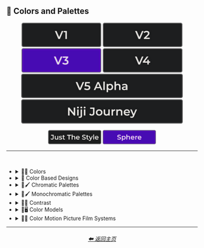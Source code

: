 <h2>🎨 Colors and Palettes</h2>

<div align="center">

[<img src="/Images/Repo_Parts/Buttons/Version_Buttons/button_version_V1_inactive.webp?raw=true" alt="MidJourney V1" height="64" />](/Pages/MJ_V1/Style_Pages/Sphere/Colors_and_Palettes.md)
[<img src="/Images/Repo_Parts/Buttons/Version_Buttons/button_version_V2_inactive.webp?raw=true" alt="MidJourney V2" height="64" />](/Pages/MJ_V2/Style_Pages/Sphere/Colors_and_Palettes.md)
[<img src="/Images/Repo_Parts/Buttons/Version_Buttons/button_version_V3_active.webp?raw=true" alt="MidJourney V3" height="64" />](/Pages/MJ_V3/Style_Pages/Sphere/Colors_and_Palettes.md)
[<img src="/Images/Repo_Parts/Buttons/Version_Buttons/button_version_V4_inactive.webp?raw=true" alt="MidJourney V4" height="64" />](/Pages/MJ_V4/Style_Pages/Just_The_Style/Colors_and_Palettes.md)
<br>
[<img src="/Images/Repo_Parts/Buttons/Version_Buttons/button_version_V5_Alpha_inactive_half.webp?raw=true" alt="MidJourney V5" height="64" />](/Pages/MJ_V5/Style_Pages/Just_The_Style/Colors_and_Palettes.md)
[<img src="/Images/Repo_Parts/Buttons/Version_Buttons/button_version_niji_inactive_half.webp?raw=true" alt="Niji Journey" height="64" />](/Pages/Niji_Journey/Style_Pages/Colors_and_Palettes.md)

[<img src="/Images/Repo_Parts/Buttons/Image_Type_Buttons/button_just_the_style_inactive.webp?raw=true" alt="Just The Style" width="140.5" />](/Pages/MJ_V3/Style_Pages/Just_The_Style/Colors_and_Palettes.md)
[<img src="/Images/Repo_Parts/Buttons/Image_Type_Buttons/button_sphere_active.webp?raw=true" alt="Sphere" width="140.5" />](/Pages/MJ_V3/Style_Pages/Sphere/Colors_and_Palettes.md)

</div>

<hr>
<br>


- <details><summary>🎨🔴 Colors</summary><p>

    - <details><summary>🎨🔴 Basic Colors</summary><p><div align="center">

        | White | Black | Brown |
        | :-: | :-: | :-: |
        | <img src="/Images/MJ_V3/MidJourney_Styles_(sphere)/Colors/Basic_Colors/sphere_White.webp?raw=true" width="256" /> | <img src="/Images/MJ_V3/MidJourney_Styles_(sphere)/Colors/Basic_Colors/sphere_Black.webp?raw=true" width="256" /> | <img src="/Images/MJ_V3/MidJourney_Styles_(sphere)/Colors/Basic_Colors/sphere_Brown.webp?raw=true" width="256" /> |
        
        <br>
        
        | Light-Gray | Gray | Dark-Gray |
        | :-: | :-: | :-: |
        | <img src="/Images/MJ_V3/MidJourney_Styles_(sphere)/Colors/Basic_Colors/sphere_Light-Gray.webp?raw=true" width="256" /> | <img src="/Images/MJ_V3/MidJourney_Styles_(sphere)/Colors/Basic_Colors/sphere_Gray.webp?raw=true" width="256" /> | <img src="/Images/MJ_V3/MidJourney_Styles_(sphere)/Colors/Basic_Colors/sphere_Dark-Gray.webp?raw=true" width="256" /> |
        
        <br>
        
        | Maroon | Red | Orange |
        | :-: | :-: | :-: |
        | <img src="/Images/MJ_V3/MidJourney_Styles_(sphere)/Colors/Basic_Colors/sphere_Maroon.webp?raw=true" width="256" /> | <img src="/Images/MJ_V3/MidJourney_Styles_(sphere)/Colors/Basic_Colors/sphere_Red.webp?raw=true" width="256" /> | <img src="/Images/MJ_V3/MidJourney_Styles_(sphere)/Colors/Basic_Colors/sphere_Orange.webp?raw=true" width="256" /> |
        
        <br>
        
        | Yellow | Lime | Green |
        | :-: | :-: | :-: |
        | <img src="/Images/MJ_V3/MidJourney_Styles_(sphere)/Colors/Basic_Colors/sphere_Yellow.webp?raw=true" width="256" /> | <img src="/Images/MJ_V3/MidJourney_Styles_(sphere)/Colors/Basic_Colors/sphere_Lime.webp?raw=true" width="256" /> | <img src="/Images/MJ_V3/MidJourney_Styles_(sphere)/Colors/Basic_Colors/sphere_Green.webp?raw=true" width="256" /> |

        <br>
        
        | Cyan | Teal | Blue |
        | :-: | :-: | :-: |
        | <img src="/Images/MJ_V3/MidJourney_Styles_(sphere)/Colors/Basic_Colors/sphere_Cyan.webp?raw=true" width="256" /> | <img src="/Images/MJ_V3/MidJourney_Styles_(sphere)/Colors/Basic_Colors/sphere_Teal.webp?raw=true" width="256" /> | <img src="/Images/MJ_V3/MidJourney_Styles_(sphere)/Colors/Basic_Colors/sphere_Blue.webp?raw=true" width="256" /> |
        
        <br>
        
        | Indigo | Purple | Violet |
        | :-: | :-: | :-: |
        | <img src="/Images/MJ_V3/MidJourney_Styles_(sphere)/Colors/Basic_Colors/sphere_Indigo.webp?raw=true" width="256" /> | <img src="/Images/MJ_V3/MidJourney_Styles_(sphere)/Colors/Basic_Colors/sphere_Purple.webp?raw=true" width="256" /> | <img src="/Images/MJ_V3/MidJourney_Styles_(sphere)/Colors/Basic_Colors/sphere_Violet.webp?raw=true" width="256" /> |
        
        <br>
        
        | Fuchsia | Magenta | Pink |
        | :-: | :-: | :-: |
        | <img src="/Images/MJ_V3/MidJourney_Styles_(sphere)/Colors/Basic_Colors/sphere_Fuchsia.webp?raw=true" width="256" /> | <img src="/Images/MJ_V3/MidJourney_Styles_(sphere)/Colors/Basic_Colors/sphere_Magenta.webp?raw=true" width="256" /> | <img src="/Images/MJ_V3/MidJourney_Styles_(sphere)/Colors/Basic_Colors/sphere_Pink.webp?raw=true" width="256" /> |

        </div></p></details>


    - <details><summary>🎨🔵 Extended Colors</summary><p><div align="center">

        | Tan | Beige |
        | :-: | :-: |
        | <img src="/Images/MJ_V3/MidJourney_Styles_(sphere)/Colors/Extended_Colors/sphere_Tan.webp?raw=true" width="256" /> | <img src="/Images/MJ_V3/MidJourney_Styles_(sphere)/Colors/Extended_Colors/sphere_Beige.webp?raw=true" width="256" /> |

        <br>

        | Blush | Scarlet |
        | :-: | :-: |
        | <img src="/Images/MJ_V3/MidJourney_Styles_(sphere)/Wave_14/sphere_Blush.webp?raw=true" width="256" /> | <img src="/Images/MJ_V3/MidJourney_Styles_(sphere)/Colors/Extended_Colors/sphere_Scarlet.webp?raw=true" width="256" /> |
        
        <br>
        
        | Olive-Green | Chartreuse |
        | :-: | :-: |
        | <img src="/Images/MJ_V3/MidJourney_Styles_(sphere)/Colors/Extended_Colors/sphere_Olive-Green.webp?raw=true" width="256" /> | <img src="/Images/MJ_V3/MidJourney_Styles_(sphere)/Colors/Extended_Colors/sphere_Chartreuse.webp?raw=true" width="256" /> |
        
        <br>
        
        | Turquoise | Aqua | Azure |
        | :-: | :-: | :-: |
        | <img src="/Images/MJ_V3/MidJourney_Styles_(sphere)/Colors/Extended_Colors/sphere_Turquoise.webp?raw=true" width="256" /> | <img src="/Images/MJ_V3/MidJourney_Styles_(sphere)/Colors/Extended_Colors/sphere_Aqua.webp?raw=true" width="256" /> | <img src="/Images/MJ_V3/MidJourney_Styles_(sphere)/Colors/Extended_Colors/sphere_Azure.webp?raw=true" width="256" /> |

        </div></p></details>


    - <details><summary>🎨⚫ Dark Variations</summary><p><div align="center">

        | Dark-White | Dark-Brown |
        | :-: | :-: |
        | <img src="/Images/MJ_V3/MidJourney_Styles_(sphere)/Colors/Dark_Colors/sphere_Dark-White.webp?raw=true" width="256" /> | <img src="/Images/MJ_V3/MidJourney_Styles_(sphere)/Colors/Dark_Colors/sphere_Dark-Brown.webp?raw=true" width="256" /> |
        
        <br>
        
        | Dark-Maroon | Dark-Red | Dark-Orange |
        | :-: | :-: | :-: |
        | <img src="/Images/MJ_V3/MidJourney_Styles_(sphere)/Colors/Dark_Colors/sphere_Dark-Maroon.webp?raw=true" width="256" /> | <img src="/Images/MJ_V3/MidJourney_Styles_(sphere)/Colors/Dark_Colors/sphere_Dark-Red.webp?raw=true" width="256" /> | <img src="/Images/MJ_V3/MidJourney_Styles_(sphere)/Colors/Dark_Colors/sphere_Dark-Orange.webp?raw=true" width="256" /> |
        
        <br>
        
        | Dark-Yellow | Dark-Lime | Dark-Green |
        | :-: | :-: | :-: |
        | <img src="/Images/MJ_V3/MidJourney_Styles_(sphere)/Colors/Dark_Colors/sphere_Dark-Yellow.webp?raw=true" width="256" /> | <img src="/Images/MJ_V3/MidJourney_Styles_(sphere)/Colors/Dark_Colors/sphere_Dark-Lime.webp?raw=true" width="256" /> | <img src="/Images/MJ_V3/MidJourney_Styles_(sphere)/Colors/Dark_Colors/sphere_Dark-Green.webp?raw=true" width="256" /> |

        <br>
        
        | Dark-Cyan | Dark-Blue |
        | :-: | :-: |
        | <img src="/Images/MJ_V3/MidJourney_Styles_(sphere)/Colors/Dark_Colors/sphere_Dark-Cyan.webp?raw=true" width="256" /> | <img src="/Images/MJ_V3/MidJourney_Styles_(sphere)/Colors/Dark_Colors/sphere_Dark-Blue.webp?raw=true" width="256" /> |
        
        <br>
        
        | Dark-Purple | Dark-Magenta | Dark-Pink |
        | :-: | :-: | :-: |
        | <img src="/Images/MJ_V3/MidJourney_Styles_(sphere)/Colors/Dark_Colors/sphere_Dark-Purple.webp?raw=true" width="256" /> | <img src="/Images/MJ_V3/MidJourney_Styles_(sphere)/Colors/Dark_Colors/sphere_Dark-Magenta.webp?raw=true" width="256" /> | <img src="/Images/MJ_V3/MidJourney_Styles_(sphere)/Colors/Dark_Colors/sphere_Dark-Pink.webp?raw=true" width="256" /> |

        </div></p></details>


    - <details><summary>🎨⚪ Light Variations</summary><p><div align="center">

        | Light-Black | Light-Brown |
        | :-: | :-: |
        | <img src="/Images/MJ_V3/MidJourney_Styles_(sphere)/Colors/Light_Colors/sphere_Light-Black.webp?raw=true" width="256" /> | <img src="/Images/MJ_V3/MidJourney_Styles_(sphere)/Colors/Light_Colors/sphere_Light-Brown.webp?raw=true" width="256" /> |
        
        <br>
        
        | Light-Maroon | Light-Red | Light-Orange |
        | :-: | :-: | :-: |
        | <img src="/Images/MJ_V3/MidJourney_Styles_(sphere)/Colors/Light_Colors/sphere_Light-Maroon.webp?raw=true" width="256" /> | <img src="/Images/MJ_V3/MidJourney_Styles_(sphere)/Colors/Light_Colors/sphere_Light-Red.webp?raw=true" width="256" /> | <img src="/Images/MJ_V3/MidJourney_Styles_(sphere)/Colors/Light_Colors/sphere_Light-Orange.webp?raw=true" width="256" /> |
        
        <br>
        
        | Light-Yellow | Light-Lime | Light-Green |
        | :-: | :-: | :-: |
        | <img src="/Images/MJ_V3/MidJourney_Styles_(sphere)/Colors/Light_Colors/sphere_Light-Yellow.webp?raw=true" width="256" /> | <img src="/Images/MJ_V3/MidJourney_Styles_(sphere)/Colors/Light_Colors/sphere_Light-Lime.webp?raw=true" width="256" /> | <img src="/Images/MJ_V3/MidJourney_Styles_(sphere)/Colors/Light_Colors/sphere_Light-Green.webp?raw=true" width="256" /> |
        
        <br>
        
        | Light-Cyan | Light-Blue |
        | :-: | :-: |
        | <img src="/Images/MJ_V3/MidJourney_Styles_(sphere)/Colors/Light_Colors/sphere_Light-Cyan.webp?raw=true" width="256" /> | <img src="/Images/MJ_V3/MidJourney_Styles_(sphere)/Colors/Light_Colors/sphere_Light-Blue.webp?raw=true" width="256" /> |
        
        <br>
        
        | Light-Purple | Light-Magenta | Light-Pink |
        | :-: | :-: | :-: |
        | <img src="/Images/MJ_V3/MidJourney_Styles_(sphere)/Colors/Light_Colors/sphere_Light-Purple.webp?raw=true" width="256" /> | <img src="/Images/MJ_V3/MidJourney_Styles_(sphere)/Colors/Light_Colors/sphere_Light-Magenta.webp?raw=true" width="256" /> | <img src="/Images/MJ_V3/MidJourney_Styles_(sphere)/Colors/Light_Colors/sphere_Light-Pink.webp?raw=true" width="256" /> |


        </div></p></details>


    - <details><summary>🎨🔶 Vivid Variations</summary><p><div align="center">

        | Vivid-Brown | Vivid-Maroon | Vivid-Red |
        | :-: | :-: | :-: |
        | <img src="/Images/MJ_V3/MidJourney_Styles_(sphere)/Colors/Vivid_Colors/sphere_Vivid-Brown.webp?raw=true" width="256" /> | <img src="/Images/MJ_V3/MidJourney_Styles_(sphere)/Colors/Vivid_Colors/sphere_Vivid-Maroon.webp?raw=true" width="256" /> | <img src="/Images/MJ_V3/MidJourney_Styles_(sphere)/Colors/Vivid_Colors/sphere_Vivid-Red.webp?raw=true" width="256" /> |
        
        <br>
        
        | Vivid-Orange | Vivid-Yellow | Vivid-Lime |
        | :-: | :-: | :-: |
        | <img src="/Images/MJ_V3/MidJourney_Styles_(sphere)/Colors/Vivid_Colors/sphere_Vivid-Orange.webp?raw=true" width="256" /> | <img src="/Images/MJ_V3/MidJourney_Styles_(sphere)/Colors/Vivid_Colors/sphere_Vivid-Yellow.webp?raw=true" width="256" /> | <img src="/Images/MJ_V3/MidJourney_Styles_(sphere)/Colors/Vivid_Colors/sphere_Vivid-Lime.webp?raw=true" width="256" /> |
        
        <br>
        
        | Vivid-Green | Vivid-Cyan | Vivid-Blue |
        | :-: | :-: | :-: |
        | <img src="/Images/MJ_V3/MidJourney_Styles_(sphere)/Colors/Vivid_Colors/sphere_Vivid-Green.webp?raw=true" width="256" /> | <img src="/Images/MJ_V3/MidJourney_Styles_(sphere)/Colors/Vivid_Colors/sphere_Vivid-Cyan.webp?raw=true" width="256" /> | <img src="/Images/MJ_V3/MidJourney_Styles_(sphere)/Colors/Vivid_Colors/sphere_Vivid-Blue.webp?raw=true" width="256" /> |
        
        <br>
        
        | Vivid-Purple | Vivid-Magenta | Vivid-Pink |
        | :-: | :-: | :-: |
        | <img src="/Images/MJ_V3/MidJourney_Styles_(sphere)/Colors/Vivid_Colors/sphere_Vivid-Purple.webp?raw=true" width="256" /> | <img src="/Images/MJ_V3/MidJourney_Styles_(sphere)/Colors/Vivid_Colors/sphere_Vivid-Magenta.webp?raw=true" width="256" /> | <img src="/Images/MJ_V3/MidJourney_Styles_(sphere)/Colors/Vivid_Colors/sphere_Vivid-Pink.webp?raw=true" width="256" /> |

        </div></p></details>

  </p></details>


- <details><summary>🎨 Color Based Designs</summary><p><div align="center">

    | Color | Colorized | Color Wheel |
    | :-: | :-: | :-: |
    | <img src="/Images/MJ_V3/MidJourney_Styles_(sphere)/Wave_13/sphere_Color.webp?raw=true" width="256" /> | <img src="/Images/MJ_V3/MidJourney_Styles_(sphere)/sphere_Colorized.webp?raw=true" width="256" /> | <img src="/Images/MJ_V3/MidJourney_Styles_(sphere)/Wave_9/sphere_Color_Wheel.webp?raw=true" width="256" /> |
    
    <br>

    | Hue | Tone | Value |
    | :-: | :-: | :-: |
    | <img src="/Images/MJ_V3/MidJourney_Styles_(sphere)/Wave_9/sphere_Hue.webp?raw=true" width="256" /> | <img src="/Images/MJ_V3/MidJourney_Styles_(sphere)/Wave_14/sphere_Tone.webp?raw=true" width="256" /> | <img src="/Images/MJ_V3/MidJourney_Styles_(sphere)/Wave_14/sphere_Value.webp?raw=true" width="256" /> |

    <br>

    | Gradient | Color Blend | False-Color |
    | :-: | :-: | :-: |
    | <img src="/Images/MJ_V3/MidJourney_Styles_(sphere)/sphere_Gradient.webp?raw=true" width="256" /> | <img src="/Images/MJ_V3/MidJourney_Styles_(sphere)/sphere_Color_Blend.webp?raw=true" width="256" /> | <img src="/Images/MJ_V3/MidJourney_Styles_(sphere)/sphere_False-Color.webp?raw=true" width="256" /> |

    <br>

    | Vibrance | Vibrant Colors | Vivid |
    | :-: | :-: | :-: |
    | <img src="/Images/MJ_V3/MidJourney_Styles_(sphere)/sphere_Vibrance.webp?raw=true" width="256" /> | <img src="/Images/MJ_V3/MidJourney_Styles_(sphere)/sphere_Vibrant_Colors.webp?raw=true" width="256" /> | <img src="/Images/MJ_V3/MidJourney_Styles_(sphere)/Wave_13/sphere_Vivid.webp?raw=true" width="256" /> |
    
    <br>
    
    | Bright Colors | Light Colors |
    | :-: | :-: |
    | <img src="/Images/MJ_V3/MidJourney_Styles_(sphere)/sphere_Bright_Colors.webp?raw=true" width="256" /> | <img src="/Images/MJ_V3/MidJourney_Styles_(sphere)/sphere_Light_Colors.webp?raw=true" width="256" /> |
    
    <br>
    
    | Dark Colors | Darkened |
    | :-: | :-: |
    | <img src="/Images/MJ_V3/MidJourney_Styles_(sphere)/sphere_Dark_Colors.webp?raw=true" width="256" /> | <img src="/Images/MJ_V3/MidJourney_Styles_(sphere)/Wave_11/sphere_Darkened.webp?raw=true" width="256" /> |

    <br>
    
    | Neutral | Dingy Colors |
    | :-: | :-: |
    | <img src="/Images/MJ_V3/MidJourney_Styles_(sphere)/sphere_Neutral.webp?raw=true" width="256" /> | <img src="/Images/MJ_V3/MidJourney_Styles_(sphere)/sphere_Dingy_Colors.webp?raw=true" width="256" /> |

    <br>
    
    | Spectrum | Pigment | Variegated |
    | :-: | :-: | :-: |
    | <img src="/Images/MJ_V3/MidJourney_Styles_(sphere)/sphere_Spectrum.webp?raw=true" width="256" /> | <img src="/Images/MJ_V3/MidJourney_Styles_(sphere)/Wave_9/sphere_Pigment.webp?raw=true" width="256" /> | <img src="/Images/MJ_V3/MidJourney_Styles_(sphere)/Wave_14/sphere_Variegated.webp?raw=true" width="256" /> |

    <br>

    | Pure | Purity |
    | :-: | :-: |
    | <img src="/Images/MJ_V3/MidJourney_Styles_(sphere)/Wave_9/sphere_Pure.webp?raw=true" width="256" /> | <img src="/Images/MJ_V3/MidJourney_Styles_(sphere)/sphere_Purity.webp?raw=true" width="256" /> |

    <br>
    
    | Faded Colors | Faded |
    | :-: | :-: |
    | <img src="/Images/MJ_V3/MidJourney_Styles_(sphere)/Wave_14/sphere_Faded_Colors.webp?raw=true" width="256" /> | <img src="/Images/MJ_V3/MidJourney_Styles_(sphere)/Wave_14/sphere_Faded.webp?raw=true" width="256" /> |

    <br>
    
    | Autochrome | EnChroma |
    | :-: | :-: |
    | <img src="/Images/MJ_V3/MidJourney_Styles_(sphere)/Wave_14/sphere_Autochrome.webp?raw=true" width="256" /> | <img src="/Images/MJ_V3/MidJourney_Styles_(sphere)/Wave_14/sphere_EnChroma.webp?raw=true" width="256" /> |

    <br>
    
    | Happy Colors | Exciting Colors | Gloomy Colors |
    | :-: | :-: | :-: |
    | <img src="/Images/MJ_V3/MidJourney_Styles_(sphere)/sphere_Happy_Colors.webp?raw=true" width="256" /> | <img src="/Images/MJ_V3/MidJourney_Styles_(sphere)/sphere_Exciting_Colors.webp?raw=true" width="256" /> | <img src="/Images/MJ_V3/MidJourney_Styles_(sphere)/sphere_Gloomy_Colors.webp?raw=true" width="256" /> |
    
    <br>
    
    | Single Color | Double Colors | Dual Colors |
    | :-: | :-: | :-: |
    | <img src="/Images/MJ_V3/MidJourney_Styles_(sphere)/sphere_Single_Color.webp?raw=true" width="256" /> | <img src="/Images/MJ_V3/MidJourney_Styles_(sphere)/sphere_Double_Colors.webp?raw=true" width="256" /> | <img src="/Images/MJ_V3/MidJourney_Styles_(sphere)/sphere_Dual_Colors.webp?raw=true" width="256" /> |
    
    <br>
    
    | Triple Colors | Quadruple Colors | Quintuple Colors |
    | :-: | :-: | :-: |
    | <img src="/Images/MJ_V3/MidJourney_Styles_(sphere)/sphere_Triple_Colors.webp?raw=true" width="256" /> | <img src="/Images/MJ_V3/MidJourney_Styles_(sphere)/sphere_Quadruple_Colors.webp?raw=true" width="256" /> | <img src="/Images/MJ_V3/MidJourney_Styles_(sphere)/sphere_Quintuple_Colors.webp?raw=true" width="256" /> |
    
    <br>
    
    | Hextuple Colors | Septuple Colors | Octuple Colors |
    | :-: | :-: | :-: |
    | <img src="/Images/MJ_V3/MidJourney_Styles_(sphere)/sphere_Hextuple_Colors.webp?raw=true" width="256" /> | <img src="/Images/MJ_V3/MidJourney_Styles_(sphere)/sphere_Septuple_Colors.webp?raw=true" width="256" /> | <img src="/Images/MJ_V3/MidJourney_Styles_(sphere)/sphere_Octuple_Colors.webp?raw=true" width="256" /> |
    
    <br>
    
    | Infinituple Colors |
    | :-: |
    | <img src="/Images/MJ_V3/MidJourney_Styles_(sphere)/sphere_Infinituple_Colors.webp?raw=true" width="256" /> |

  </p></details>


- <details><summary>🎨🖌 Chromatic Palettes</summary><p><div align="center">

    | Palette | Color Palette |
    | :-: | :-: |
    | <img src="/Images/MJ_V3/MidJourney_Styles_(sphere)/Wave_13/sphere_Palette.webp?raw=true" width="256" /> | <img src="/Images/MJ_V3/MidJourney_Styles_(sphere)/Wave_13/sphere_Color_Palette.webp?raw=true" width="256" /> |

    <br>

    | Warm Color Palette | Cool Color Palette | Inverted Colors |
    | :-: | :-: | :-: |
    | <img src="/Images/MJ_V3/MidJourney_Styles_(sphere)/sphere_Warm_Color_Palette.webp?raw=true" width="256" /> | <img src="/Images/MJ_V3/MidJourney_Styles_(sphere)/sphere_Cool_Color_Palette.webp?raw=true" width="256" /> | <img src="/Images/MJ_V3/MidJourney_Styles_(sphere)/sphere_Inverted_Colors.webp?raw=true" width="256" /> |
    
    <br>
    
    | Colorful | Multicolored | Rainbow |
    | :-: | :-: | :-: |
    | <img src="/Images/MJ_V3/MidJourney_Styles_(sphere)/sphere_Colorful.webp?raw=true" width="256" /> | <img src="/Images/MJ_V3/MidJourney_Styles_(sphere)/Wave_12/sphere_Multicolored.webp?raw=true" width="256" /> | <img src="/Images/MJ_V3/MidJourney_Styles_(sphere)/sphere_Rainbow.webp?raw=true" width="256" /> |

    <br>

    | Spectral Color |
    | :-: |
    | <img src="/Images/MJ_V3/MidJourney_Styles_(sphere)/sphere_Spectral_Color.webp?raw=true" width="256" /> |
    
    <br>
    
    | Vibrant |
    | :-: |
    | <img src="/Images/MJ_V3/MidJourney_Styles_(sphere)/Wave_11/sphere_Vibrant.webp?raw=true" width="256" /> |

    <br>
    
    | Chroma | Dichromatism | Tetrachromacy |
    | :-: | :-: | :-: |
    | <img src="/Images/MJ_V3/MidJourney_Styles_(sphere)/sphere_Chroma.webp?raw=true" width="256" /> | <img src="/Images/MJ_V3/MidJourney_Styles_(sphere)/sphere_Dichromatism.webp?raw=true" width="256" /> | <img src="/Images/MJ_V3/MidJourney_Styles_(sphere)/sphere_Tetrachromacy.webp?raw=true" width="256" /> |
    
    <br>

    | Saturated | High Saturation | Low Saturation |
    | :-: | :-: | :-: |
    | <img src="/Images/MJ_V3/MidJourney_Styles_(sphere)/sphere_Saturated.webp?raw=true" width="256" /> | <img src="/Images/MJ_V3/MidJourney_Styles_(sphere)/Wave_10/sphere_High_Saturation.webp?raw=true" width="256" /> | <img src="/Images/MJ_V3/MidJourney_Styles_(sphere)/Wave_10/sphere_Low_Saturation.webp?raw=true" width="256" /> |

    <br>

    | Neon | Electric Colors |
    | :-: | :-: |
    | <img src="/Images/MJ_V3/MidJourney_Styles_(sphere)/sphere_Neon.webp?raw=true" width="256" /> | <img src="/Images/MJ_V3/MidJourney_Styles_(sphere)/sphere_Electric_Colors.webp?raw=true" width="256" /> |

    <br>
    
    | Complimentary-Colors | Split-Complementary-Colors | Supplementary-Colors |
    | :-: | :-: | :-: |
    | <img src="/Images/MJ_V3/MidJourney_Styles_(sphere)/sphere_Complimentary-Colors.webp?raw=true" width="256" /> | <img src="/Images/MJ_V3/MidJourney_Styles_(sphere)/sphere_Split-Complementary-Colors.webp?raw=true" width="256" /> | <img src="/Images/MJ_V3/MidJourney_Styles_(sphere)/sphere_Supplementary-Colors.webp?raw=true" width="256" /> |
    
    <br>
    
    | Analogous-Colors | Triadic-Colors | Tetradic-Colors |
    | :-: | :-: | :-: |
    | <img src="/Images/MJ_V3/MidJourney_Styles_(sphere)/sphere_Analogous-Colors.webp?raw=true" width="256" /> | <img src="/Images/MJ_V3/MidJourney_Styles_(sphere)/sphere_Triadic-Colors.webp?raw=true" width="256" /> | <img src="/Images/MJ_V3/MidJourney_Styles_(sphere)/sphere_Tetradic-Colors.webp?raw=true" width="256" /> |
    
    <br>
    
    | Polychromatic-Colors | Tonal Colors |
    | :-: | :-: |
    | <img src="/Images/MJ_V3/MidJourney_Styles_(sphere)/sphere_Polychromatic-Colors.webp?raw=true" width="256" /> | <img src="/Images/MJ_V3/MidJourney_Styles_(sphere)/sphere_Tonal_Colors.webp?raw=true" width="256" /> |

    <br>
    
    | Light | Light Mode |
    | :-: | :-: |
    | <img src="/Images/MJ_V3/MidJourney_Styles_(sphere)/sphere_Light.webp?raw=true" width="256" /> | <img src="/Images/MJ_V3/MidJourney_Styles_(sphere)/sphere_Light_Mode.webp?raw=true" width="256" /> |

    <br>
    
    | Dark | Dark Mode |
    | :-: | :-: |
    | <img src="/Images/MJ_V3/MidJourney_Styles_(sphere)/sphere_Dark.webp?raw=true" width="256" /> | <img src="/Images/MJ_V3/MidJourney_Styles_(sphere)/sphere_Dark_Mode.webp?raw=true" width="256" /> |

    <br>
    
    | Tones of Black | Tones of Black in Background | Light Blue Background |
    | :-: | :-: | :-: |
    | <img src="/Images/MJ_V3/MidJourney_Styles_(sphere)/sphere_Tones_of_Black.webp?raw=true" width="256" /> | <img src="/Images/MJ_V3/MidJourney_Styles_(sphere)/sphere_Tones_of_Black_in_Background.webp?raw=true" width="256" /> | <img src="/Images/MJ_V3/MidJourney_Styles_(sphere)/sphere_Light_Blue_Background.webp?raw=true" width="256" /> |

    <br>
    
    | Light Blue Foreground |
    | :-: |
    | <img src="/Images/MJ_V3/MidJourney_Styles_(sphere)/sphere_Light_Blue_Foreground.webp?raw=true" width="256" /> |

  </div></p></details>


- <details><summary>🎨🖌 Monochromatic Palettes</summary><p><div align="center">

    | Monochromatic | Monochrome | Black and White |
    | :-: | :-: | :-: |
    | <img src="/Images/MJ_V3/MidJourney_Styles_(sphere)/Wave_13/sphere_Monochromatic.webp?raw=true" width="256" /> | <img src="/Images/MJ_V3/MidJourney_Styles_(sphere)/sphere_Monochrome.webp?raw=true" width="256" /> | <img src="/Images/MJ_V3/MidJourney_Styles_(sphere)/sphere_Black_and_White.webp?raw=true" width="256" /> |
    
    <br>
    
    | Desaturated | Sepia |
    | :-: | :-: |
    | <img src="/Images/MJ_V3/MidJourney_Styles_(sphere)/sphere_Desaturated.webp?raw=true" width="256" /> | <img src="/Images/MJ_V3/MidJourney_Styles_(sphere)/sphere_Sepia.webp?raw=true" width="256" /> |

    <br>
    
    | Cyanopsia | Chloropsia | Erythropsia |
    | :-: | :-: | :-: |
    | <img src="/Images/MJ_V3/MidJourney_Styles_(sphere)/Wave_11/sphere_Cyanopsia.webp?raw=true" width="256" /> | <img src="/Images/MJ_V3/MidJourney_Styles_(sphere)/sphere_Chloropsia.webp?raw=true" width="256" /> | <img src="/Images/MJ_V3/MidJourney_Styles_(sphere)/sphere_Erythropsia.webp?raw=true" width="256" /> |

    <br>
    
    | Dyschromatopsia | Chromatopsia | Hyperchromatopsia |
    | :-: | :-: | :-: |
    | <img src="/Images/MJ_V3/MidJourney_Styles_(sphere)/sphere_Dyschromatopsia.webp?raw=true" width="256" /> | <img src="/Images/MJ_V3/MidJourney_Styles_(sphere)/sphere_Chromatopsia.webp?raw=true" width="256" /> | <img src="/Images/MJ_V3/MidJourney_Styles_(sphere)/sphere_Hyperchromatopsia.webp?raw=true" width="256" /> |

    </div></p></details>


- <details><summary>🎨🔲 Contrast</summary><p><div align="center">

    | Contrast |
    | :-: |
    | <img src="/Images/MJ_V3/MidJourney_Styles_(sphere)/Wave_13/sphere_Contrast.webp?raw=true" width="256" /> |
    
    <br>

    | High Contrast | Low Contrast |
    | :-: | :-: |
    | <img src="/Images/MJ_V3/MidJourney_Styles_(sphere)/sphere_High_Contrast.webp?raw=true" width="256" /> | <img src="/Images/MJ_V3/MidJourney_Styles_(sphere)/sphere_Low_Contrast.webp?raw=true" width="256" /> | 

    </div></p></details>


- <details><summary>🎨🖥 Color Models</summary><p><div align="center">

    | Color Model |
    | :-: |
    | <img src="/Images/MJ_V3/MidJourney_Styles_(sphere)/Wave_13/sphere_Color_Model.webp?raw=true" width="256" /> |
    
    <br>

    | RGB | scRGB | CMYK |
    | :-: | :-: | :-: |
    | <img src="/Images/MJ_V3/MidJourney_Styles_(sphere)/sphere_RGB.webp?raw=true" width="256" /> | <img src="/Images/MJ_V3/MidJourney_Styles_(sphere)/sphere_scRGB.webp?raw=true" width="256" /> | <img src="/Images/MJ_V3/MidJourney_Styles_(sphere)/sphere_CMYK.webp?raw=true" width="256" /> |
    
    <br>

    | HSV | HSL | HCL |
    | :-: | :-: | :-: |
    | <img src="/Images/MJ_V3/MidJourney_Styles_(sphere)/sphere_HSV.webp?raw=true" width="256" /> | <img src="/Images/MJ_V3/MidJourney_Styles_(sphere)/sphere_HSL.webp?raw=true" width="256" /> | <img src="/Images/MJ_V3/MidJourney_Styles_(sphere)/sphere_HCL.webp?raw=true" width="256" /> |
    
    <br>

    | VGA | EGA | CGA |
    | :-: | :-: | :-: |
    | <img src="/Images/MJ_V3/MidJourney_Styles_(sphere)/sphere_VGA.webp?raw=true" width="256" /> | <img src="/Images/MJ_V3/MidJourney_Styles_(sphere)/sphere_EGA.webp?raw=true" width="256" /> | <img src="/Images/MJ_V3/MidJourney_Styles_(sphere)/sphere_CGA.webp?raw=true" width="256" /> | 
    
    <br>
    
    | HDR | sRGB | DCI-P3 |
    | :-: | :-: | :-: |
    | <img src="/Images/MJ_V3/MidJourney_Styles_(sphere)/sphere_HDR.webp?raw=true" width="256" /> | <img src="/Images/MJ_V3/MidJourney_Styles_(sphere)/sphere_sRGB.webp?raw=true" width="256" /> | <img src="/Images/MJ_V3/MidJourney_Styles_(sphere)/sphere_DCI-P3.webp?raw=true" width="256" /> |
    
    <br>
    
    | Adobe RGB | ProPhoto RGB | Pantone |
    | :-: | :-: | :-: |
    | <img src="/Images/MJ_V3/MidJourney_Styles_(sphere)/sphere_Adobe_RGB.webp?raw=true" width="256" /> | <img src="/Images/MJ_V3/MidJourney_Styles_(sphere)/sphere_ProPhoto_RGB.webp?raw=true" width="256" /> | <img src="/Images/MJ_V3/MidJourney_Styles_(sphere)/sphere_Pantone.webp?raw=true" width="256" /> |

    <br>
    
    | YCbCr | YPbPr | Coloroid |
    | :-: | :-: | :-: |
    | <img src="/Images/MJ_V3/MidJourney_Styles_(sphere)/sphere_YCbCr.webp?raw=true" width="256" /> | <img src="/Images/MJ_V3/MidJourney_Styles_(sphere)/sphere_YPbPr.webp?raw=true" width="256" /> | <img src="/Images/MJ_V3/MidJourney_Styles_(sphere)/sphere_Coloroid.webp?raw=true" width="256" /> |

    </div></p></details>


- <details><summary>🎨🎥 Color Motion Picture Film Systems</summary><p><div align="center">

    | Technicolor | Kinemacolor |
    | :-: | :-: |
    | <img src="/Images/MJ_V3/MidJourney_Styles_(sphere)/sphere_Technicolor.webp?raw=true" width="256" /> | <img src="/Images/MJ_V3/MidJourney_Styles_(sphere)/sphere_Kinemacolor.webp?raw=true" width="256" /> | 
    
    <br>
    
    | Kodachrome | Cinecolor | Agfacolor |
    | :-: | :-: | :-: |
    | <img src="/Images/MJ_V3/MidJourney_Styles_(sphere)/sphere_Kodachrome.webp?raw=true" width="256" /> | <img src="/Images/MJ_V3/MidJourney_Styles_(sphere)/sphere_Cinecolor.webp?raw=true" width="256" /> | <img src="/Images/MJ_V3/MidJourney_Styles_(sphere)/sphere_Agfacolor.webp?raw=true" width="256" /> | 

    </div></p></details>

<hr>
<div align="center">
    <h6><a href="/README.md">⬅ 返回主页</a></h6>
</div>